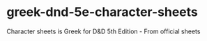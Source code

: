 # greek-dnd-5e-character-sheets
Character sheets is Greek for D&amp;D 5th Edition - From official sheets
